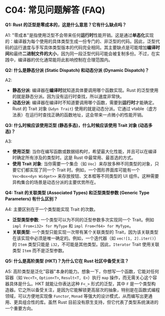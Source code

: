 # C04: 常见问题解答 (FAQ)

**Q1: Rust 的泛型是零成本的，这是什么意思？它有什么缺点吗？**

A1: "零成本"是指使用泛型不会带来任何**运行时**性能开销。这是通过**单态化**实现的：编译器为每个使用的具体类型生成一份专门的、非泛型的代码。因此，泛型代码的运行速度与手写具体类型版本的代码完全相同。其主要缺点是可能增加**编译时间**和最终**二进制文件的大小**，因为同一段泛型代码可能会被复制多份。不过，在实践中，编译器的优化通常能将此影响控制在合理范围内。

**Q2: 什么是静态分派 (Static Dispatch) 和动态分派 (Dynamic Dispatch)？**

A2:

* **静态分派**: 编译器在**编译时**就知道具体要调用哪个函数实现。Rust 的泛型使用的就是静态分派。因为没有运行时查找，所以速度非常快。
* **动态分派**: 编译器在编译时不知道要调用哪个函数，需要到**运行时**才能确定。Rust 的 Trait 对象 (`&dyn Trait`) 使用的就是动态分派。它通过 vtable（虚方法表）在运行时查找正确的函数地址，这会带来一点微小的性能开销。

**Q3: 什么时候应该使用泛型 (静态多态)，什么时候应该使用 Trait 对象 (动态多态)？**

A3:

* **使用泛型**: 当你在编写函数或数据结构时，希望最大化性能，并且可以在编译时确定所有涉及的类型时。这是 Rust 中最常用、最首选的方式。
* **使用 Trait 对象**: 当你需要一个集合（如 `Vec`）来存放多种不同类型的对象，只要它们都实现了同一个 Trait 时。例如，一个图形界面库可能有一个 `Vec<Box<dyn Widget>>` 来存放按钮、文本框等不同类型的 UI 组件。这种需要异构集合的场景是动态分派的主要优势所在。

**Q4: Trait 的关联类型 (Associated Types) 和泛型类型参数 (Generic Type Parameters) 有什么区别？**

A4: 主要区别在于一个类型能实现 Trait 的次数。

* **泛型类型参数**: 一个类型可以为不同的泛型参数多次实现同一个 Trait。例如 `impl From<i32> for MyType` 和 `impl From<f64> for MyType`。
* **关联类型**: 一个类型只能实现一次带有某个关联类型的 Trait，因为该关联类型在该实现中必须是唯一确定的。例如，一个迭代器（如 `vec![1, 2].iter()`）的 `Item` 类型只能是 `i32`，不可能是其他类型。因此，`Iterator` Trait 使用关联类型 `Item` 而不是泛型参数。

**Q5: 什么是高阶类型 (HKT)？为什么它在 Rust 社区中备受关注？**

A5: 高阶类型是泛化"容器"本身的能力。想象一下，你想写一个函数，它能对任何容器（如 `Vec<T>`, `Option<T>`, `Result<T, E>`）执行 `map` 操作，而无需关心这个容器具体是什么。HKT 就能让你表达这种 `F<_>` 形式的泛型，其中 `F` 是一个类型构造器。它之所以备受关注，是因为它能解锁更高层次的抽象，特别是在函数式编程领域，可以方便地实现像 `Functor`, `Monad` 等强大的设计模式，从而编写出更通用、更具组合性的库。虽然 Rust 目前没有原生支持，但它代表了类型系统演进的一个重要方向。

